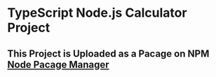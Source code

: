 # TypeScript Node.js Calculator Project

## This Project is Uploaded as a Pacage on NPM [Node Pacage Manager](https://www.npmjs.com/package/project00-calculator-piaic)
